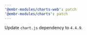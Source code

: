 ```yaml
---
'@embr-modules/charts-web': patch
'@embr-modules/charts': patch
---
```


Update `chart.js` dependency to `4.4.9`.
